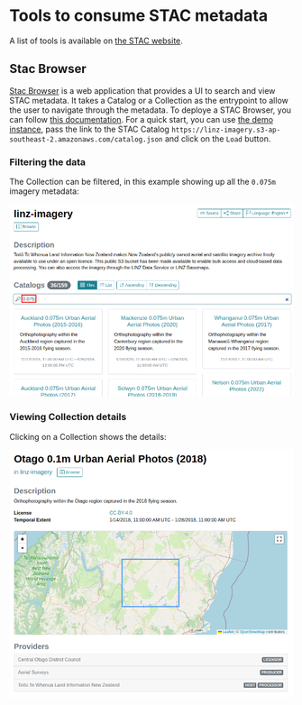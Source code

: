 # Tools to consume STAC metadata

A list of tools is available on [the STAC website](https://stacspec.org/en/about/tools-resources/).

## Stac Browser

[Stac Browser](https://github.com/radiantearth/stac-browser) is a web application that provides a UI to search and view STAC metadata. It takes a Catalog or a Collection as the entrypoint to allow the user to navigate through the metadata.
To deploye a STAC Browser, you can follow [this documentation](https://github.com/radiantearth/stac-browser#get-started).
For a quick start, you can use [the demo instance](https://radiantearth.github.io/stac-browser/), pass the link to the STAC Catalog `https://linz-imagery.s3-ap-southeast-2.amazonaws.com/catalog.json` and click on the `Load` button.

### Filtering the data

The Collection can be filtered, in this example showing up all the `0.075m` imagery metadata:

![filter](img/tools/stac_browser_filter.png)

### Viewing Collection details

Clicking on a Collection shows the details:

![collection](img/tools/stac_browser_collection.png)
